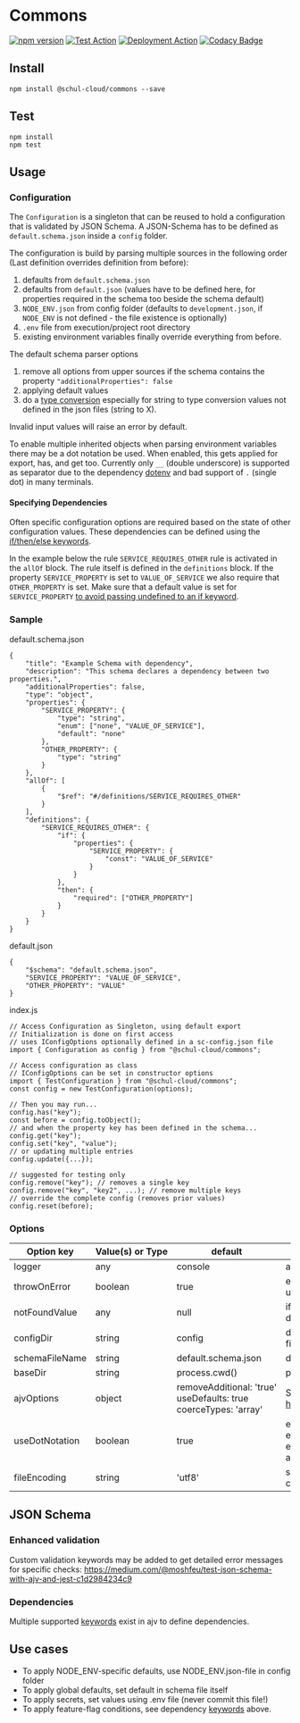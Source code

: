 # Commons

[![npm version](https://badge.fury.io/js/%40schul-cloud%2Fcommons.svg)](https://www.npmjs.com/package/@schul-cloud/commons)
[![Test Action](https://github.com/schul-cloud/commons/workflows/Test/badge.svg)](https://github.com/schul-cloud/commons/actions)
[![Deployment Action](https://github.com/schul-cloud/commons/workflows/Build%20and%20Publish/badge.svg)](https://github.com/schul-cloud/commons/actions)
[![Codacy Badge](https://api.codacy.com/project/badge/Grade/fd0d792b16a342a69df80cc4e96ef1f8)](https://www.codacy.com/manual/schul-cloud/commons?utm_source=github.com&utm_medium=referral&utm_content=schul-cloud/commons&utm_campaign=Badge_Grade)

<!--
[![Build Status][travis-image]][travis-url]
[![Dependency Status][daviddm-image]][daviddm-url]
[![Coverage percentage][coveralls-image]][coveralls-url]
[![experimental](http://badges.github.io/stability-badges/dist/experimental.svg)](http://github.com/badges/stability-badges)
-->

## Install

    npm install @schul-cloud/commons --save

## Test

    npm install
    npm test

## Usage

### Configuration

The `Configuration` is a singleton that can be reused to hold a configuration that is validated by JSON Schema. A JSON-Schema has to be defined as `default.schema.json` inside a `config` folder.

The configuration is build by parsing multiple sources in the following order (Last definition overrides definition from before):

1. defaults from `default.schema.json`
2. defaults from `default.json` (values have to be defined here, for properties required in the schema too beside the schema default)
3. `NODE_ENV.json` from config folder (defaults to `development.json`, if `NODE_ENV` is not defined - the file existence is optionally)
4. `.env` file from execution/project root directory
5. existing environment variables finally override everything from before.

The default schema parser options

1. remove all options from upper sources if the schema contains the property `"additionalProperties": false`
2. applying default values
3. do a [type conversion](https://ajv.js.org/coercion.html) especially for string to type conversion values not defined in the json files (string to X).

Invalid input values will raise an error by default.

To enable multiple inherited objects when parsing environment variables there may be a dot notation be used. When enabled, this gets applied for export, has, and get too. Currently only `__` (double underscore) is supported as separator due to the dependency [dotenv](https://www.npmjs.com/package/dotenv#should-i-have-multiple-env-files) and bad support of `.` (single dot) in many terminals.

#### Specifying Dependencies

Often specific configuration options are required based on the state of other configuration values.
These dependencies can be defined using the [if/then/else keywords](https://github.com/epoberezkin/ajv/blob/master/KEYWORDS.md#ifthenelse).

In the example below the rule `SERVICE_REQUIRES_OTHER` rule is activated in the `allOf` block.
The rule itself is defined in the `definitions` block.
If the property `SERVICE_PROPERTY` is set to `VALUE_OF_SERVICE` we also require that `OTHER_PROPERTY` is set.
Make sure that a default value is set for `SERVICE_PROPERTY` [to avoid passing undefined to an if keyword](https://github.com/epoberezkin/ajv/issues/913).

### Sample

default.schema.json

    {
        "title": "Example Schema with dependency",
        "description": "This schema declares a dependency between two properties.",
        "additionalProperties": false,
        "type": "object",
        "properties": {
            "SERVICE_PROPERTY": {
                "type": "string",
                "enum": ["none", "VALUE_OF_SERVICE"],
                "default": "none"
            },
            "OTHER_PROPERTY": {
                "type": "string"
            }
        },
        "allOf": [
            {
                "$ref": "#/definitions/SERVICE_REQUIRES_OTHER"
            }
        ],
        "definitions": {
            "SERVICE_REQUIRES_OTHER": {
                "if": {
                    "properties": {
                        "SERVICE_PROPERTY": {
                            "const": "VALUE_OF_SERVICE"
                        }
                    }
                },
                "then": {
                    "required": ["OTHER_PROPERTY"]
                }
            }
        }
    }

default.json

    {
        "$schema": "default.schema.json",
        "SERVICE_PROPERTY": "VALUE_OF_SERVICE",
        "OTHER_PROPERTY": "VALUE"
    }

index.js

    // Access Configuration as Singleton, using default export
    // Initialization is done on first access
    // uses IConfigOptions optionally defined in a sc-config.json file
    import { Configuration as config } from "@schul-cloud/commons";

    // Access configuration as class
    // IConfigOptions can be set in constructor options
    import { TestConfiguration } from "@schul-cloud/commons";
    const config = new TestConfiguration(options);

    // Then you may run...
    config.has("key");
    const before = config.toObject();
    // and when the property key has been defined in the schema...
    config.get("key");
    config.set("key", "value");
    // or updating multiple entries
    config.update({...});

    // suggested for testing only
    config.remove("key"); // removes a single key
    config.remove("key", "key2", ...); // remove multiple keys
    // override the complete config (removes prior values)
    config.reset(before);

### Options

| Option&nbsp;key | Value(s)&nbsp;or&nbsp;Type | default                                                                        | Description                                                                                                                             |
| --------------- | -------------------------- | ------------------------------------------------------------------------------ | --------------------------------------------------------------------------------------------------------------------------------------- |
| logger          | any                        | console                                                                        | a logger instance                                                                                                                       |
| throwOnError    | boolean                    | true                                                                           | enable throwing an error when an undefined configuration value is requested                                                             |
| notFoundValue   | any                        | null                                                                           | if throwOnError is not set true, an alternate default value may returned                                                                |
| configDir       | string                     | config                                                                         | directory where schema and configuration files are located                                                                              |
| schemaFileName  | string                     | default.schema.json                                                            | default schema file name                                                                                                                |
| baseDir         | string                     | process.cwd()                                                                  | path to folder where configDir is located                                                                                               |
| ajvOptions      | object                     | removeAdditional:&nbsp;'true' useDefaults:&nbsp;true coerceTypes:&nbsp;'array' | Schema Parser Options, see <https://github.com/epoberezkin/ajv#options>                                                                 |
| useDotNotation  | boolean                    | true                                                                           | enables dot notation for parsing environment variables (not json files!) and exporting the current config using has, get, and toObject. |
| fileEncoding    | string                     | 'utf8'                                                                         | set file encoding for imported schema and configuration files                                                                           |

## JSON Schema

### Enhanced validation

Custom validation keywords may be added to get detailed error messages for specific checks:
<https://medium.com/@moshfeu/test-json-schema-with-ajv-and-jest-c1d2984234c9>

### Dependencies

Multiple supported [keywords](https://github.com/epoberezkin/ajv/blob/master/KEYWORDS.md#keywords) exist in ajv to define dependencies.

## Use cases

- To apply NODE_ENV-specific defaults, use NODE_ENV.json-file in config folder
- To apply global defaults, set default in schema file itself
- To apply secrets, set values using .env file (never commit this file!)
- To apply feature-flag conditions, see dependency [keywords](https://github.com/epoberezkin/ajv/blob/master/KEYWORDS.md#keywords) above.
